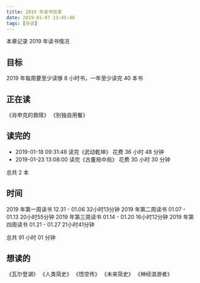 ```yaml
---
title: 2019 年读书目录
date: 2019-01-07 13:45:40
tags: [杂谈]
---
```


本章记录 2019 年读书情况

<!-- more --><!-- toc -->

## 目标
2019 年每周要至少读够 8 小时书，一年至少读完 40 本书

## 正在读
《肖申克的救赎》
《别独自用餐》


## 读完的

- 2019-01-18 09:31:48 读完《武动乾坤》                                             花费 36 小时 48 分钟
- 2019-01-23 13:08:00 读完《古董局中局》                                           花费 30 小时 30 分钟

总共 2 本

## 时间

2019 年第一周读书   12.31 - 01.06 32小时13分钟
2019 年第二周读书   01.07 - 01.13 20小时55分钟
2019 年第三周读书   01.14 - 01.20 16小时12分钟
2019 年第四周读书   01.21 - 01.27 21小时41分钟


总共 91 小时 01 分钟


## 想读的

《瓦尔登湖》
《人类简史》
《悟空传》
《未来简史》
《神经浪游者》
